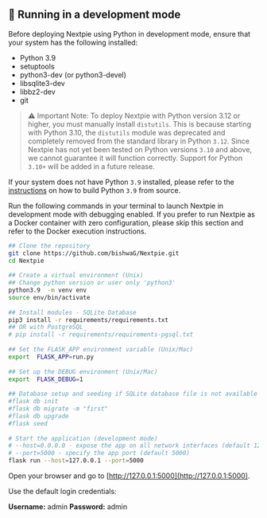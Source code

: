 

## 🐍 Running in a development mode

Before deploying Nextpie using Python in development mode, ensure that your system has the following installed:

- Python 3.9
- setuptools
- python3-dev (or python3-devel)
- libsqlite3-dev
- libbz2-dev
- git

>⚠️ Important Note: To deploy Nextpie with Python version 3.12 or higher, you must manually install `distutils`. This is because starting with Python 3.10, the `distutils` module was deprecated and completely removed from the standard library in Python `3.12`. Since Nextpie has not yet been tested on Python versions `3.10` and above, we cannot guarantee it will function correctly. Support for Python `3.10+` will be added in a future release.

If your system does not have Python `3.9` installed, please refer to the [instructions](python-from-source.md) on how to build Python `3.9` from source.

Run the following commands in your terminal to launch Nextpie in development mode with debugging enabled. If you prefer to run Nextpie as a Docker container with zero configuration, please skip this section and refer to the Docker execution instructions.

```bash
## Clone the repository
git clone https://github.com/bishwaG/Nextpie.git  
cd Nextpie  
  
## Create a virtual environment (Unix)
## Change python version or user only 'python3'
python3.9  -m venv env  
source env/bin/activate  
  
## Install modules - SQLite Database
pip3 install -r requirements/requirements.txt  
## OR with PostgreSQL_  
# pip install -r requirements/requirements-pgsql.txt
  
## Set the FLASK_APP environment variable (Unix/Mac)
export  FLASK_APP=run.py  
  
## Set up the DEBUG environment (Unix/Mac)
export  FLASK_DEBUG=1  
  
## Database setup and seeding if SQLite database file is not available
#flask db init
#flask db migrate -m "first"
#flask db upgrade
#flask seed
  
# Start the application (development mode)
# --host=0.0.0.0 - expose the app on all network interfaces (default 127.0.0.1)
# --port=5000 - specify the app port (default 5000)
flask run --host=127.0.0.1 --port=5000
```
Open your browser and go to [http://127.0.0.1:5000](http://127.0.0.1:5000). 

Use the default login credentials:

**Username:** admin
**Password:** admin
